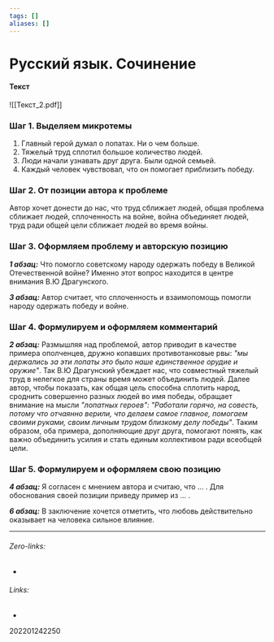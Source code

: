 ```yaml
---
tags: []
aliases: []
---
```

# Русский язык. Сочинение

#### Текст 
![[Текст_2.pdf]]
### Шаг 1. Выделяем микротемы
1. Главный герой думал о лопатах. Ни о чем больше.
2. Тяжелый труд сплотил большое количество людей.
3. Люди начали узнавать друг друга. Были одной семьей.
4. Каждый человек чувствовал, что он помогает приблизить победу.

### Шаг 2. От позиции автора к проблеме
Автор хочет донести до нас, что труд сближает людей, общая проблема сближает людей, сплоченность на войне, война объединяет людей, труд ради общей цели сближает людей во время войны.

### Шаг 3. Оформляем проблему и авторскую позицию
***1 абзац:*** Что помогло советскому народу одержать победу в Великой Отечественной войне? Именно этот вопрос находится в центре внимания В.Ю Драгунского. 

***3 абзац:*** Автор считает, что сплоченность и взаимопомощь помогли народу одержать победу и войне.

### Шаг 4. Формулируем и оформляем комментарий
***2 абзац:*** Размышляя над проблемой, автор приводит в качестве примера ополченцев, дружно копавших противотанковые рвы: _"мы держались за эти лопаты это было наше единственное орудие и оружие"_. Так В.Ю Драгунский убеждает нас, что совместный тяжелый труд в нелегкое для страны время может объединить людей. Далее автор, чтобы показать, как общая цель способна сплотить народ, сроднить совершенно разных людей во имя победы, обращает внимание на мысли _"лопатных героев": "Работали горячо, на совесть, потому что отчаянно верили, что делаем самое главное, помогаем своими руками, своим личным трудом близкому делу победы"_. Таким образом, оба примера, дополняющие друг друга, помогают понять, как важно объединить усилия и стать единым коллективом ради всеобщей цели.

### Шаг 5. Формулируем и оформляем свою позицию
***4 абзац:*** Я согласен с мнением автора и считаю, что ... . Для обоснования своей позиции приведу пример из ... .

***6 абзац:*** В заключение хочется отметить, что любовь действительно оказывает на человека сильное влияние.
___
###### Zero-links:
-
###### Links:
-

202201242250